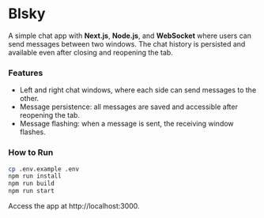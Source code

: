 # Blsky

A simple chat app with **Next.js**, **Node.js**, and **WebSocket** where users can send messages between two windows. The chat history is persisted and available even after closing and reopening the tab.

### Features

- Left and right chat windows, where each side can send messages to the other.
- Message persistence: all messages are saved and accessible after reopening the tab.
- Message flashing: when a message is sent, the receiving window flashes.

### How to Run

```sh
cp .env.example .env
npm run install
npm run build
npm run start
```

Access the app at http://localhost:3000.
